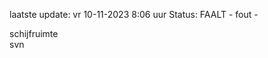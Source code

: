 laatste update: 
vr 10-11-2023  8:06   uur 
Status: FAALT - fout - 
<div class="service Y">schijfruimte</div><div class="service R">svn</div>